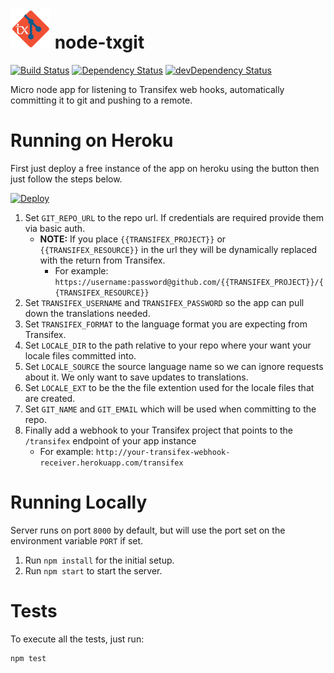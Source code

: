 ![App Logo](https://raw.githubusercontent.com/CoursePark/node-txgit/master/app/media/logo-small.png) node-txgit
=========================
[![Build Status](https://travis-ci.org/CoursePark/node-txgit.svg?branch=master)](https://travis-ci.org/CoursePark/node-txgit)
[![Dependency Status](https://david-dm.org/CoursePark/node-txgit.svg)](https://david-dm.org/CoursePark/node-txgit)
[![devDependency Status](https://david-dm.org/CoursePark/node-txgit/dev-status.svg)](https://david-dm.org/CoursePark/node-txgit#info=devDependencies)

Micro node app for listening to Transifex web hooks, automatically committing it to git and pushing to a remote.

# Running on Heroku

First just deploy a free instance of the app on heroku using the button then just follow the steps below. 

[![Deploy](https://www.herokucdn.com/deploy/button.png)](https://heroku.com/deploy)

1. Set `GIT_REPO_URL` to the repo url. If credentials are required provide them via basic auth.
	- **NOTE:** If you place `{{TRANSIFEX_PROJECT}}` or `{{TRANSIFEX_RESOURCE}}` in the url they will be dynamically replaced with the return from Transifex.
		- For example: `https://username:password@github.com/{{TRANSIFEX_PROJECT}}/{{TRANSIFEX_RESOURCE}}`
1. Set `TRANSIFEX_USERNAME` and `TRANSIFEX_PASSWORD` so the app can pull down the translations needed.
1. Set `TRANSIFEX_FORMAT` to the language format you are expecting from Transifex.
1. Set `LOCALE_DIR` to the path relative to your repo where your want your locale files committed into.
1. Set `LOCALE_SOURCE` the source language name so we can ignore requests about it. We only want to save updates to translations.
1. Set `LOCALE_EXT` to be the the file extention used for the locale files that are created.
1. Set `GIT_NAME` and `GIT_EMAIL` which will be used when committing to the repo.
1. Finally add a webhook to your Transifex project that points to the `/transifex` endpoint of your app instance
	- For example: `http://your-transifex-webhook-receiver.herokuapp.com/transifex`

# Running Locally

Server runs on port `8000` by default, but will use the port set
on the environment variable `PORT` if set.

1. Run `npm install` for the initial setup.
1. Run `npm start` to start the server.

# Tests

To execute all the tests, just run:

```
npm test
```
